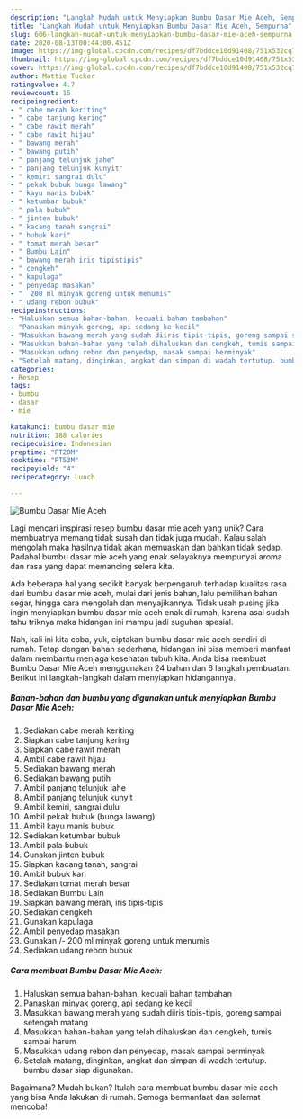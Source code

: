 ```yaml
---
description: "Langkah Mudah untuk Menyiapkan Bumbu Dasar Mie Aceh, Sempurna"
title: "Langkah Mudah untuk Menyiapkan Bumbu Dasar Mie Aceh, Sempurna"
slug: 606-langkah-mudah-untuk-menyiapkan-bumbu-dasar-mie-aceh-sempurna
date: 2020-08-13T00:44:00.451Z
image: https://img-global.cpcdn.com/recipes/df7bddce10d91408/751x532cq70/bumbu-dasar-mie-aceh-foto-resep-utama.jpg
thumbnail: https://img-global.cpcdn.com/recipes/df7bddce10d91408/751x532cq70/bumbu-dasar-mie-aceh-foto-resep-utama.jpg
cover: https://img-global.cpcdn.com/recipes/df7bddce10d91408/751x532cq70/bumbu-dasar-mie-aceh-foto-resep-utama.jpg
author: Mattie Tucker
ratingvalue: 4.7
reviewcount: 15
recipeingredient:
- " cabe merah keriting"
- " cabe tanjung kering"
- " cabe rawit merah"
- " cabe rawit hijau"
- " bawang merah"
- " bawang putih"
- " panjang telunjuk jahe"
- " panjang telunjuk kunyit"
- " kemiri sangrai dulu"
- " pekak bubuk bunga lawang"
- " kayu manis bubuk"
- " ketumbar bubuk"
- " pala bubuk"
- " jinten bubuk"
- " kacang tanah sangrai"
- " bubuk kari"
- " tomat merah besar"
- " Bumbu Lain"
- " bawang merah iris tipistipis"
- " cengkeh"
- " kapulaga"
- " penyedap masakan"
- "  200 ml minyak goreng untuk menumis"
- " udang rebon bubuk"
recipeinstructions:
- "Haluskan semua bahan-bahan, kecuali bahan tambahan"
- "Panaskan minyak goreng, api sedang ke kecil"
- "Masukkan bawang merah yang sudah diiris tipis-tipis, goreng sampai setengah matang"
- "Masukkan bahan-bahan yang telah dihaluskan dan cengkeh, tumis sampai harum"
- "Masukkan udang rebon dan penyedap, masak sampai berminyak"
- "Setelah matang, dinginkan, angkat dan simpan di wadah tertutup. bumbu dasar siap digunakan."
categories:
- Resep
tags:
- bumbu
- dasar
- mie

katakunci: bumbu dasar mie 
nutrition: 188 calories
recipecuisine: Indonesian
preptime: "PT20M"
cooktime: "PT53M"
recipeyield: "4"
recipecategory: Lunch

---
```



![Bumbu Dasar Mie Aceh](https://img-global.cpcdn.com/recipes/df7bddce10d91408/751x532cq70/bumbu-dasar-mie-aceh-foto-resep-utama.jpg)

Lagi mencari inspirasi resep bumbu dasar mie aceh yang unik? Cara membuatnya memang tidak susah dan tidak juga mudah. Kalau salah mengolah maka hasilnya tidak akan memuaskan dan bahkan tidak sedap. Padahal bumbu dasar mie aceh yang enak selayaknya mempunyai aroma dan rasa yang dapat memancing selera kita.

Ada beberapa hal yang sedikit banyak berpengaruh terhadap kualitas rasa dari bumbu dasar mie aceh, mulai dari jenis bahan, lalu pemilihan bahan segar, hingga cara mengolah dan menyajikannya. Tidak usah pusing jika ingin menyiapkan bumbu dasar mie aceh enak di rumah, karena asal sudah tahu triknya maka hidangan ini mampu jadi suguhan spesial.




Nah, kali ini kita coba, yuk, ciptakan bumbu dasar mie aceh sendiri di rumah. Tetap dengan bahan sederhana, hidangan ini bisa memberi manfaat dalam membantu menjaga kesehatan tubuh kita. Anda bisa membuat Bumbu Dasar Mie Aceh menggunakan 24 bahan dan 6 langkah pembuatan. Berikut ini langkah-langkah dalam menyiapkan hidangannya.

<!--inarticleads1-->

##### Bahan-bahan dan bumbu yang digunakan untuk menyiapkan Bumbu Dasar Mie Aceh:

1. Sediakan  cabe merah keriting
1. Siapkan  cabe tanjung kering
1. Siapkan  cabe rawit merah
1. Ambil  cabe rawit hijau
1. Sediakan  bawang merah
1. Sediakan  bawang putih
1. Ambil  panjang telunjuk jahe
1. Ambil  panjang telunjuk kunyit
1. Ambil  kemiri, sangrai dulu
1. Ambil  pekak bubuk (bunga lawang)
1. Ambil  kayu manis bubuk
1. Sediakan  ketumbar bubuk
1. Ambil  pala bubuk
1. Gunakan  jinten bubuk
1. Siapkan  kacang tanah, sangrai
1. Ambil  bubuk kari
1. Sediakan  tomat merah besar
1. Sediakan  Bumbu Lain
1. Siapkan  bawang merah, iris tipis-tipis
1. Sediakan  cengkeh
1. Gunakan  kapulaga
1. Ambil  penyedap masakan
1. Gunakan  /- 200 ml minyak goreng untuk menumis
1. Sediakan  udang rebon bubuk




<!--inarticleads2-->

##### Cara membuat Bumbu Dasar Mie Aceh:

1. Haluskan semua bahan-bahan, kecuali bahan tambahan
1. Panaskan minyak goreng, api sedang ke kecil
1. Masukkan bawang merah yang sudah diiris tipis-tipis, goreng sampai setengah matang
1. Masukkan bahan-bahan yang telah dihaluskan dan cengkeh, tumis sampai harum
1. Masukkan udang rebon dan penyedap, masak sampai berminyak
1. Setelah matang, dinginkan, angkat dan simpan di wadah tertutup. bumbu dasar siap digunakan.




Bagaimana? Mudah bukan? Itulah cara membuat bumbu dasar mie aceh yang bisa Anda lakukan di rumah. Semoga bermanfaat dan selamat mencoba!
